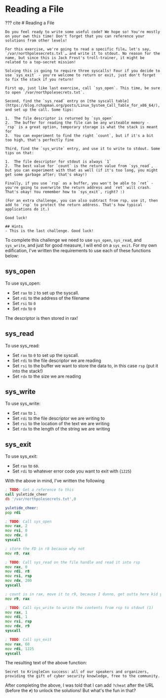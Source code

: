 # Reading a File

??? cite
    # Reading a File

    Do you feel ready to write some useful code? We hope so! You're mostly on your own this time! Don't forget that you can reference your solutions from other levels!

    For this exercise, we're going to read a specific file… let's say, `/var/northpolesecrets.txt`… and write it to stdout. No reason for the name, but since this is Jack Frost's troll-trainer, it might be related to a top-secret mission!

    Solving this is going to require three syscalls! Four if you decide to use `sys_exit` - you're welcome to return or exit, just don't forget to fix the stack if you return!

    First up, just like last exercise, call `sys_open`. This time, be sure to open `/var/northpolesecrets.txt`.

    Second, find the `sys_read` entry on [the syscall table](https://blog.rchapman.org/posts/Linux_System_Call_Table_for_x86_64/), and set up the call. Some tips:

    1.  The file descriptor is returned by `sys_open`
    2.  The buffer for reading the file can be any writeable memory - `rsp` is a great option, temporary storage is what the stack is meant for
    3.  You can experiment to find the right `count`, but if it's a bit too high, that's perfectly fine

    Third, find the `sys_write` entry, and use it to write to stdout. Some tips on that:

    1.  The file descriptor for stdout is always `1`
    2.  The best value for `count` is the return value from `sys_read`, but you can experiment with that as well (if it's too long, you might get some garbage after; that's okay!)

    Finally, if you use `rsp` as a buffer, you won't be able to `ret` - you're going to overwrite the return address and `ret` will crash. That's okay! You remember how to `sys_exit`, right? :)

    (For an extra challenge, you can also subtract from rsp, use it, then add to `rsp` to protect the return address. That's how typical applications do it.)

    Good luck!

    ## Hints
    - This is the last challenge. Good luck!

To complete this challenge we need to use `sys_open`, `sys_read`, and `sys_write`, and just for good measure, I will end on a `sys_exit`. For my own edification, I've written the requirements to use each of these functions below:


## sys_open

To use sys_open:

- Set `rax` to  `2` to set up the syscall.
- Set `rdi` to the address of the filename
- Set `rsi` to `0`
- Set `rdx` to `0`

The descriptor is then stored in rax!
## sys_read

To use sys_read:

- Set `rax` to `0` to set up the syscall.
- Set `rdi` to the file descriptor we are reading
- Set `rsi` to the buffer we want to store the data to, in this case `rsp` (put it into the stack!)
- Set `rdx` to the size we are reading

## sys_write

To use sys_write:

- Set `rax` to `1`.
- Set `rdi` to the file descriptor we are writing to
- Set `rsi` to the location of the text we are writing
- Set `rdx` to the length of the string we are writing

## sys_exit

To use sys_exit:

- Set `rax` to `60`.
- Set `rdi` to whatever error code you want to exit with (`1225`)

With the above in mind, I've written the following

```asm
; TODO: Get a reference to this
call yuletide_cheer
db '/var/northpolesecrets.txt',0

yuletide_cheer:
pop rdi

; TODO: Call sys_open
mov rax, 2
mov rsi, 0
mov rdx, 0
syscall

; store the FD in r8 because why not
mov r8, rax

; TODO: Call sys_read on the file handle and read it into rsp
mov rax, 0
mov rdi, r8
mov rsi, rsp
mov rdx, 200
syscall

; count is in rax, move it to r9, because I dunno, get outta here kid ya bother me
mov r9, rax

; TODO: Call sys_write to write the contents from rsp to stdout (1)
mov rax, 1
mov rdi, 1
mov rsi, rsp
mov rdx, r9
syscall

; TODO: Call sys_exit
mov rax, 60
mov rdi, 1225
syscall
```

The resulting text of the above function:

`Secret to KringleCon success: all of our speakers and organizers, providing the gift of cyber security knowledge, free to the community.`

After completing the above, I was told that I can add `?cheat` after the URL (before the `#`) to unlock the solutions! But what's the fun in that?